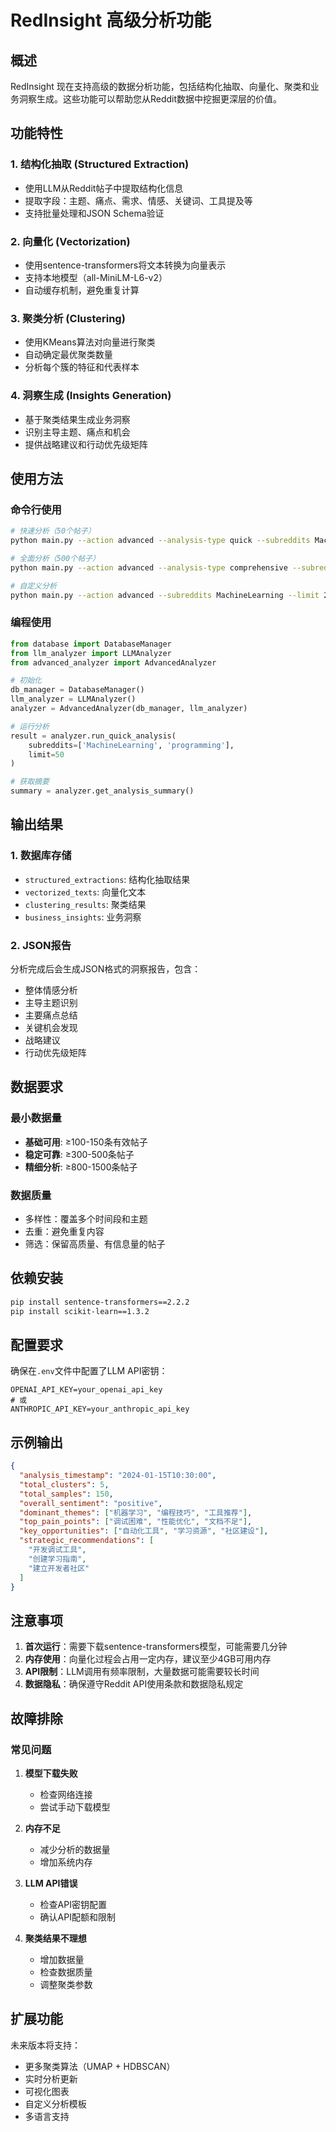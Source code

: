 # RedInsight 高级分析功能

## 概述

RedInsight 现在支持高级的数据分析功能，包括结构化抽取、向量化、聚类和业务洞察生成。这些功能可以帮助您从Reddit数据中挖掘更深层的价值。

## 功能特性

### 1. 结构化抽取 (Structured Extraction)
- 使用LLM从Reddit帖子中提取结构化信息
- 提取字段：主题、痛点、需求、情感、关键词、工具提及等
- 支持批量处理和JSON Schema验证

### 2. 向量化 (Vectorization)
- 使用sentence-transformers将文本转换为向量表示
- 支持本地模型（all-MiniLM-L6-v2）
- 自动缓存机制，避免重复计算

### 3. 聚类分析 (Clustering)
- 使用KMeans算法对向量进行聚类
- 自动确定最优聚类数量
- 分析每个簇的特征和代表样本

### 4. 洞察生成 (Insights Generation)
- 基于聚类结果生成业务洞察
- 识别主导主题、痛点和机会
- 提供战略建议和行动优先级矩阵

## 使用方法

### 命令行使用

```bash
# 快速分析（50个帖子）
python main.py --action advanced --analysis-type quick --subreddits MachineLearning programming

# 全面分析（500个帖子）
python main.py --action advanced --analysis-type comprehensive --subreddits MachineLearning programming --limit 500

# 自定义分析
python main.py --action advanced --subreddits MachineLearning --limit 200
```

### 编程使用

```python
from database import DatabaseManager
from llm_analyzer import LLMAnalyzer
from advanced_analyzer import AdvancedAnalyzer

# 初始化
db_manager = DatabaseManager()
llm_analyzer = LLMAnalyzer()
analyzer = AdvancedAnalyzer(db_manager, llm_analyzer)

# 运行分析
result = analyzer.run_quick_analysis(
    subreddits=['MachineLearning', 'programming'], 
    limit=50
)

# 获取摘要
summary = analyzer.get_analysis_summary()
```

## 输出结果

### 1. 数据库存储
- `structured_extractions`: 结构化抽取结果
- `vectorized_texts`: 向量化文本
- `clustering_results`: 聚类结果
- `business_insights`: 业务洞察

### 2. JSON报告
分析完成后会生成JSON格式的洞察报告，包含：
- 整体情感分析
- 主导主题识别
- 主要痛点总结
- 关键机会发现
- 战略建议
- 行动优先级矩阵

## 数据要求

### 最小数据量
- **基础可用**: ≥100-150条有效帖子
- **稳定可靠**: ≥300-500条帖子
- **精细分析**: ≥800-1500条帖子

### 数据质量
- 多样性：覆盖多个时间段和主题
- 去重：避免重复内容
- 筛选：保留高质量、有信息量的帖子

## 依赖安装

```bash
pip install sentence-transformers==2.2.2
pip install scikit-learn==1.3.2
```

## 配置要求

确保在`.env`文件中配置了LLM API密钥：

```env
OPENAI_API_KEY=your_openai_api_key
# 或
ANTHROPIC_API_KEY=your_anthropic_api_key
```

## 示例输出

```json
{
  "analysis_timestamp": "2024-01-15T10:30:00",
  "total_clusters": 5,
  "total_samples": 150,
  "overall_sentiment": "positive",
  "dominant_themes": ["机器学习", "编程技巧", "工具推荐"],
  "top_pain_points": ["调试困难", "性能优化", "文档不足"],
  "key_opportunities": ["自动化工具", "学习资源", "社区建设"],
  "strategic_recommendations": [
    "开发调试工具",
    "创建学习指南",
    "建立开发者社区"
  ]
}
```

## 注意事项

1. **首次运行**：需要下载sentence-transformers模型，可能需要几分钟
2. **内存使用**：向量化过程会占用一定内存，建议至少4GB可用内存
3. **API限制**：LLM调用有频率限制，大量数据可能需要较长时间
4. **数据隐私**：确保遵守Reddit API使用条款和数据隐私规定

## 故障排除

### 常见问题

1. **模型下载失败**
   - 检查网络连接
   - 尝试手动下载模型

2. **内存不足**
   - 减少分析的数据量
   - 增加系统内存

3. **LLM API错误**
   - 检查API密钥配置
   - 确认API配额和限制

4. **聚类结果不理想**
   - 增加数据量
   - 检查数据质量
   - 调整聚类参数

## 扩展功能

未来版本将支持：
- 更多聚类算法（UMAP + HDBSCAN）
- 实时分析更新
- 可视化图表
- 自定义分析模板
- 多语言支持

